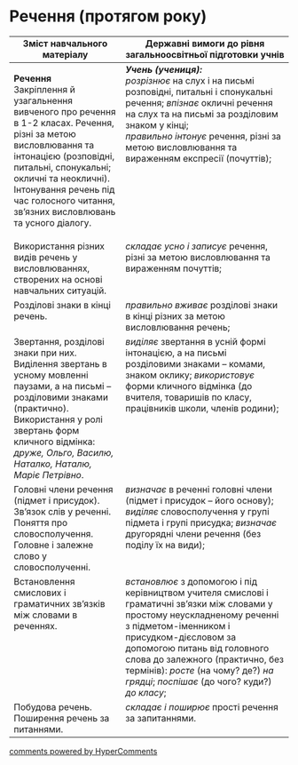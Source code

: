 <div id="hypercomments_widget" class="js-hypercomments-widget invisible"></div>

# Речення (протягом року)

<table>
  <tr>
    <td width="40%" align="center"><b>Зміст навчального матеріалу</b></td>
    <td width="60%" align="center"><b>Державні вимоги до рівня загальноосвітньої підготовки учнів</b></td>
  </tr>
<tbody>
  <tr>
    <td width="40%" style="vertical-align:top !important;">
    <p><b>Речення </b><br>
Закріплення й узагальнення вивченого про речення в 1-2 класах. Речення, різні за метою висловлювання та інтонацією (розповідні, питальні, спонукальні; окличні та неокличні).<br>
Інтонування речень під час голосного читання, зв’язних висловлювань та усного діалогу.<br></td>
    <td width="60%" style="vertical-align:top !important;">
<i><b>Учень (учениця):</b></i><br>
<i>розрізнює</i> на слух і на письмі розповідні, питальні і спонукальні речення; <i>впізнає</i> окличні речення на слух та на письмі за розділовим знаком у кінці;<br>
<i>правильно інтонує</i> речення, різні за метою висловлювання та вираженням експресії (почуттів);<br></td>
  </tr>
  <tr>
    <td width="40%" style="vertical-align:top !important;">
Використання різних видів речень у висловлюваннях, створених на основі навчальних ситуацій.<br></td>
    <td width="60%" style="vertical-align:top !important;">
<i>складає усно і записує</i> речення, різні за метою висловлювання та вираженням почуттів;</td>
  </tr>
  <tr>
    <td width="40%" style="vertical-align:top !important;">
Розділові знаки в кінці речень.</td>
    <td width="60%" style="vertical-align:top !important;">
<i>правильно вживає</i> розділові знаки в кінці різних за метою висловлювання речень;</td>
  </tr>
  <tr>
    <td width="40%" style="vertical-align:top !important;">
Звертання, розділові знаки при них. <br>
Виділення звертань в усному мовленні паузами, а на письмі – розділовими знаками (практично). Використання у ролі звертань форм кличного відмінка: <i>друже, Ольго, Василю, Наталко, Наталю, Маріє Петрівно</i>.<br></td>
    <td width="60%" style="vertical-align:top !important;">
<i>виділяє</i> звертання в усній формі інтонацією, а на письмі розділовими знаками – комами, знаком оклику; <i>використовує</i> форми кличного відмінка (до вчителя, товаришів по класу, працівників школи, членів родини);</td>
  </tr>
  <tr>
    <td width="40%" style="vertical-align:top !important;">
Головні члени речення (підмет і присудок). Зв’язок слів у реченні. Поняття про словосполучення. Головне і залежне слово у словосполученні. </td>
    <td width="60%" style="vertical-align:top !important;">
<i>визначає</i> в реченні головні члени (підмет і присудок – його основу); <i>виділяє</i> словосполучення у групі підмета і групі присудка; <i>визначає</i> другорядні члени речення (без поділу їх на види); </td>
  </tr>
  <tr>
    <td width="40%" style="vertical-align:top !important;">
Встановлення смислових і граматичних зв’язків між словами в реченнях.</td>
    <td width="60%" style="vertical-align:top !important;">
<i>встановлює</i> з допомогою і під керівництвом учителя смислові і граматичні зв’язки між словами у простому неускладненому реченні з підметом-іменником і присудком-дієсловом за допомогою питань від головного слова до залежного (практично, без термінів): <i>росте</i> (на чому? де?) <i>на грядці</i>; <i>поспішає</i> (до чого? куди?) <i>до класу</i>;</td>
  </tr>
  <tr>
    <td width="40%" style="vertical-align:top !important;">
Побудова речень. Поширення речень за питаннями. </td>
    <td width="60%" style="vertical-align:top !important;">
<i>складає і поширює</i> прості речення за запитаннями.</td>
  </tr>
</tbody>
</table>

<div class="js-hypercomments-container">
<a href="http://hypercomments.com" class="hc-link" title="comments widget">comments powered by HyperComments</a>
</div>